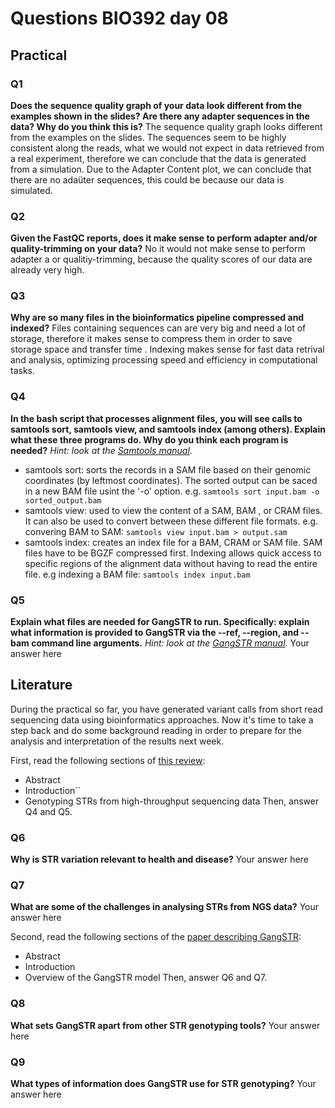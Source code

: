 
# Questions BIO392 day 08

## Practical

### Q1
**Does the sequence quality graph of your data look different from the examples shown in the slides? Are there any adapter sequences in the data? Why do you think this is?**
The sequence quality graph looks different from the examples on the slides. The sequences seem to be highly consistent along the reads, what we would not expect in data retrieved from a real experiment, 
therefore we can conclude that the data is generated from a simulation. Due to the Adapter Content plot, we can conclude that there are no adaüter sequences, this could be because our data is simulated.

### Q2
**Given the FastQC reports, does it make sense to perform adapter and/or quality-trimming on your data?**
No it would not make sense to perform adapter a or qualitiy-trimming, because the quality scores of our data are already very high.

### Q3
**Why are so many files in the bioinformatics pipeline compressed and indexed?**
Files containing sequences can are very big and need a lot of storage, therefore it makes sense to compress them in order to save storage space and transfer time . 
Indexing makes sense for fast data retrival and analysis, optimizing processing speed and efficiency in computational tasks.

### Q4
**In the bash script that processes alignment files, you will see calls to samtools sort, samtools view, and samtools index (among others). Explain what these three programs do. Why do you think each program is needed?**
*Hint: look at the [Samtools manual](http://www.htslib.org/doc/samtools.html)*.
- samtools sort: sorts the records in a SAM file based on their genomic coordinates (by leftmost coordinates). The sorted output can be saced in a new BAM file usint the '-o' option.
  e.g. ```samtools sort input.bam -o sorted_output.bam```
- samtools view: used to view the content of a SAM, BAM , or CRAM files. It can also be used to convert between these different file formats.
  e.g. convering BAM to SAM: ```samtools view input.bam > output.sam```
- samtools index: creates an index file for a BAM, CRAM or SAM file. SAM files have to be BGZF compressed first. Indexing allows quick access to specific regions of the alignment data without having to read the entire file.
  e.g indexing a BAM file: ```samtools index input.bam```

### Q5
**Explain what files are needed for GangSTR to run. Specifically: explain what information is provided to GangSTR via the --ref, --region, and --bam command line arguments.**
*Hint: look at the [GangSTR manual](https://github.com/gymreklab/gangstr).*
Your answer here

## Literature
During the practical so far, you have generated variant calls from short read sequencing data using bioinformatics approaches. Now it's time to take a step back and do some background reading in order to prepare for the analysis and interpretation of the results next week. 

First, read the following sections of [this review](https://www.sciencedirect.com/science/article/pii/S0959437X16301538):
* Abstract
* Introduction``
* Genotyping STRs from high-throughput sequencing data
Then, answer Q4 and Q5.

### Q6
**Why is STR variation relevant to health and disease?**
Your answer here

### Q7
**What are some of the challenges in analysing STRs from NGS data?**
Your answer here

Second, read the following sections of the [paper describing GangSTR](https://academic.oup.com/nar/article/47/15/e90/5518310):
* Abstract
* Introduction
* Overview of the GangSTR model
Then, answer Q6 and Q7.

### Q8
**What sets GangSTR apart from other STR genotyping tools?**
Your answer here

### Q9
**What types of information does GangSTR use for STR genotyping?**
Your answer here
